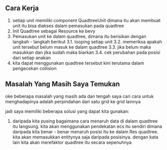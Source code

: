 
## Cara Kerja
1. setiap unit memiliki component QuadtreeUnit dimana itu akan membuat unit itu bisa diakses dalam pemasukan pada quadtree
2. Init Quadtree sebagai Resource ke bevy
3. Pemasukan unit ke dalam quadtree, dimana itu berisikan dengan langkah - langkah berikut
3.1. looping setiap unit
3.2. memeriksa apakah unit tersebut belum masuk ke dalam quadtree
3.3. jika belum maka masukkan dan jika sudah maka biarkan
3.4. cek perubahan pada posisi dari setiap anakan
4. kita dapat menggunakan quadtree tersebut kini terutama dalam pengecekan collision


## Masalah Yang Masih Saya Temukan
oke beberapa masalah yang masih ada dan tengah saya cari cara untuk menghadapinya adalah 
perpindahan dari satu grid ke grid lainnya

jadi saya memiliki beberapa solusi yang dapat kita gunakan:
1. daripada kita pusing bagaimana cara menaruh data di dalam quadtree itu langsung. kita akan menggunakan
pendekatan ecs itu sendiri dimana daripada kita benar - benar menaruh posisi itu ke dalam Res quadtree.
kita akan memasukkan entitynya saja daripada posisinya. dengan kata lain kita akan merefaktor quadtree 
itu secara sepenuhnya
